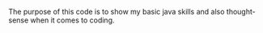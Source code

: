 The purpose of this code is to show my basic java skills and also thought-sense when it comes to coding.
